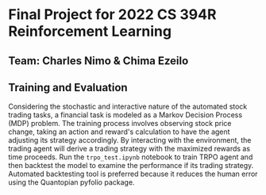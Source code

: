 # Final Project for  2022 CS 394R Reinforcement Learning

## Team: Charles Nimo & Chima Ezeilo 

## Training and Evaluation
Considering the stochastic and interactive nature of the automated stock trading tasks, a financial task is modeled as a Markov Decision Process (MDP) problem. The training process involves observing stock price change, taking an action and reward's calculation to have the agent adjusting its strategy accordingly. By interacting with the environment, the trading agent will derive a trading strategy with the maximized rewards as time proceeds. Run the  `trpo_test.ipynb` notebook to train TRPO agent and then backtest the model to examine the performance if its trading strategy. Automated backtesting tool is preferred because it reduces the human error using the Quantopian pyfolio package.

